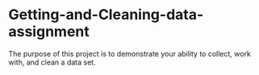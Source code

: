 # Getting-and-Cleaning-data-assignment
The purpose of this project is to demonstrate your ability to collect, work with, and clean a data set.
